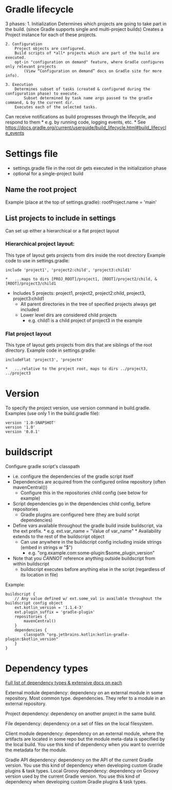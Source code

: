 Gradle lifecycle
================
3 phases:
    1. Initialization
        Determines which projects are going to take part in the build.
            (since Gradle supports single and multi-project builds)
        Creates a Project instance for each of these projects.

    2. Configuration
        Project objects are configured.
        Build scripts of *all* projects which are part of the build are executed.
        opt-in "configuration on demand" feature, where Gradle configures only relevant projects
            (View “Configuration on demand” docs on Gradle site for more info).

    3. Execution
        Determines subset of tasks (created & configured during the configuration phase) to execute.
            Subset determined by task name args passed to the gradle command, & by the current dir.
        Executes each of the selected tasks.

Can receive notifications as build progresses through the lifecycle, and respond to them
    *   e.g. by running code, logging events, etc.
    *   See https://docs.gradle.org/current/userguide/build_lifecycle.html#build_lifecycle_events


Settings file
=============
*   settings.gradle file in the root dir gets executed in the initialization phase
*   optional for a single-project build

Name the root project
---------------------
Example (place at the top of settings.gradle):
    rootProject.name = 'main'

List projects to include in settings
------------------------------------
Can set up either a hierarchical or a flat project layout

### Hierarchical project layout:
This type of layout gets projects from dirs inside the root directory
Example code to use in settings.gradle:

    include 'project1', 'project2:child', 'project3:child1'

    *   ...maps to dirs [PROJ_ROOT]/project1, [ROOT]/project2/child, & [ROOT]/project3/child1
*   Includes 5 projects: project1, project2, project2:child, project3, project3:child1
    *   All parent directories in the tree of specified projects always get included
    *   Lower level dirs are considered child projects
        *   e.g. child1 is a child project of project3 in the example

### Flat project layout
This type of layout gets projects from dirs that are siblings of the root directory.
Example code in settings.gradle:

    includeFlat 'project3', 'project4'

    *   ...relative to the project root, maps to dirs ../project3, ../project3


Version
=======
To specify the project version, use version command in build.gradle.
Examples (use only 1 in the build.gradle file):

    version '1.0-SNAPSHOT'
    version '1.0'
    version '0.0.1'

buildscript
===========
Configure gradle script's classpath
*   i.e. configure the dependencies of the gradle script itself
*   Dependencies are acquired from the configured online repository (often mavenCentral())
    *   Configure this in the repositories child config (see below for example)
*   Script dependencies go in the dependencies child config, before repositories
    *   Gradle plugins are configured here (they are build script dependencies)
*   Define vars available throughout the gradle build inside buildscript, via the ext prefix.
        *   e.g. ext.var_name = "Value of var_name"
        *   Availability extends to the rest of the buildscript object
    *   Can use anywhere in the buildscript config including inside strings (embed in strings w "$")
        *   e.g. "org.example.com:some-plugin:$some_plugin_version"
*   Note that you *CANNOT* reference anything outside buildscript from within buildscript
    *   buildscript executes before anything else in the script (regardless of its location in file)

Example:

    buildscript {
        // Any value defined w/ ext.some_val is available throughout the buildscript config object
        ext.kotlin_version = '1.1.4-3'
        ext.plugin_suffix = 'gradle-plugin'
        repositories {
            mavenCentral()
        }
        dependencies {
            classpath "org.jetbrains.kotlin:kotlin-gradle-plugin:$kotlin_version"
        }
    }


Dependency types
================
[Full list of dependency types & extensive docs on each](https://docs.gradle.org/current/userguide/dependency_management.html#sec:how_to_declare_your_dependencies)

External module dependency: dependency on an external module in some repository. Most common type.
                            dependencies. They refer to a module in an external repository.

Project dependency: dependency on another project in the same build.

File dependency: dependency on a set of files on the local filesystem.

Client module dependency: dependency on an external module, where the artifacts are located in some
                          repo but the module meta-data is specified by the local build. You use
                          this kind of dependency when you want to override the metadata for the module.

Gradle API dependency:  dependency on the API of the current Gradle version. You use this kind of
                        dependency when developing custom Gradle plugins & task types.
Local Groovy dependency: dependency on Groovy version used by the current Gradle version. You use
                         this kind of dependency when developing custom Gradle plugins & task types.
